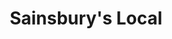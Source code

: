 ---
title: "Sainsbury's Local"
url: /cheltenham/sainsburys-local-cirencester-road/
shop: Lebensmittel
---